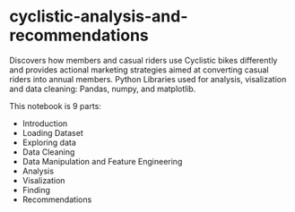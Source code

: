 # cyclistic-analysis-and-recommendations
Discovers how members and casual riders use Cyclistic bikes differently and provides actional marketing strategies aimed at converting casual riders into annual members. Python Libraries used for analysis, visalization and data cleaning: Pandas, numpy, and matplotlib.

This notebook is 9 parts:
- Introduction
- Loading Dataset
- Exploring data
- Data Cleaning
- Data Manipulation and Feature Engineering
- Analysis
- Visalization
- Finding
- Recommendations
